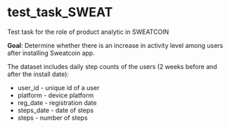 # test_task_SWEAT
Test task for the role of product analytic in SWEATCOIN

**Goal**: Determine whether there is an increase in activity level among users after installing Sweatcoin app.

The dataset includes daily step counts of the users (2 weeks before and after the install date):

- user_id - unique id of a user
- platform - device platform
- reg_date - registration date
- steps_date - date of steps
- steps - number of steps
